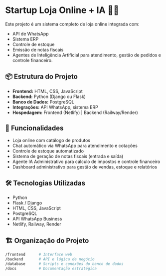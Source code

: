 # Startup Loja Online + IA 🤖🛒

Este projeto é um sistema completo de loja online integrada com:
- API de WhatsApp
- Sistema ERP
- Controle de estoque
- Emissão de notas fiscais
- Agentes de Inteligência Artificial para atendimento, gestão de pedidos e controle financeiro.

## 📦 Estrutura do Projeto

- **Frontend:** HTML, CSS, JavaScript
- **Backend:** Python (Django ou Flask)
- **Banco de Dados:** PostgreSQL
- **Integrações:** API WhatsApp, sistema ERP
- **Hospedagem:** Frontend (Netlify) | Backend (Railway/Render)

## 🚀 Funcionalidades

- Loja online com catálogo de produtos
- Chat automático via WhatsApp para atendimento e cotações
- Controle de estoque automatizado
- Sistema de geração de notas fiscais (entrada e saída)
- Agente IA Administrativo para cálculo de impostos e controle financeiro
- Dashboard administrativo para gestão de vendas, estoque e relatórios

## 🛠️ Tecnologias Utilizadas

- Python
- Flask / Django
- HTML, CSS, JavaScript
- PostgreSQL
- API WhatsApp Business
- Netlify, Railway, Render

## 🏗️ Organização do Projeto

```bash
/frontend      # Interface web
/backend       # API e lógica de negócio
/database      # Scripts e conexões do banco de dados
/docs          # Documentação estratégica

 
